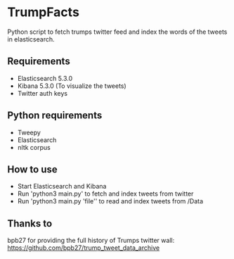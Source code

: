 TrumpFacts
======
Python script to fetch trumps twitter feed and index the words of the tweets in elasticsearch.


Requirements
------------

- Elasticsearch 5.3.0
- Kibana 5.3.0 (To visualize the tweets)
- Twitter auth keys

Python requirements
------------

- Tweepy
- Elasticsearch
- nltk corpus

How to use
------------

- Start Elasticsearch and Kibana
- Run 'python3 main.py' to fetch and index tweets from twitter
- Run 'python3 main.py 'file'' to read and index tweets from /Data


Thanks to
-----------

bpb27 for providing the full history of Trumps twitter wall:  
https://github.com/bpb27/trump_tweet_data_archive
